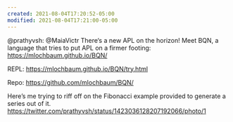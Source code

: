 ```yaml
---
created: 2021-08-04T17:20:52-05:00
modified: 2021-08-04T17:21:00-05:00
---
```


@prathyvsh: @MaiaVictr There‘s a new APL on the horizon! Meet BQN, a language that tries to put APL on a firmer footing: https://mlochbaum.github.io/BQN/

REPL: https://mlochbaum.github.io/BQN/try.html

Repo: https://github.com/mlochbaum/BQN/

Here’s me trying to riff off on the Fibonacci example provided to generate a series out of it. https://twitter.com/prathyvsh/status/1423036128207192066/photo/1
